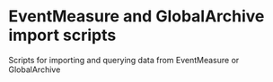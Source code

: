 # EventMeasure and GlobalArchive import scripts
Scripts for importing and querying data from EventMeasure or GlobalArchive
